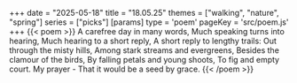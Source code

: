 +++
date = "2025-05-18"
title = "18.05.25"
themes = ["walking", "nature", "spring"]
series = ["picks"]
[params]
  type = 'poem'
  pageKey = 'src/poem.js'
+++
{{< poem >}}
A carefree day in many words,
Much speaking turns into hearing,
Much hearing to a short reply,
A short reply to lengthy trails:
Out through the misty hills,
Among stark streams and evergreens,
Besides the clamour of the birds,
By falling petals and young shoots,
To fig and empty court. My prayer -
That it would be a seed by grace.
{{< /poem >}}